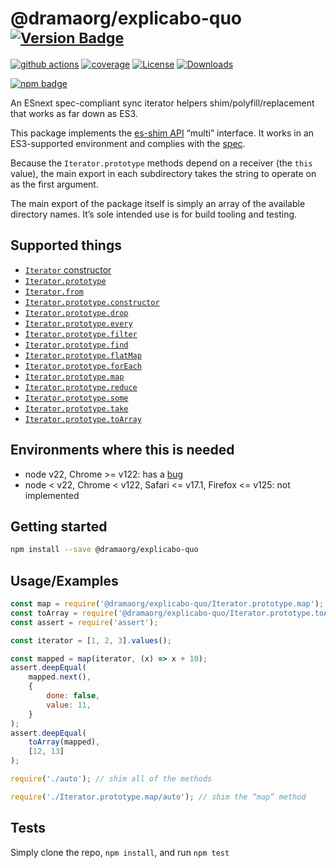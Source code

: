 # @dramaorg/explicabo-quo <sup>[![Version Badge][npm-version-svg]][package-url]</sup>

[![github actions][actions-image]][actions-url]
[![coverage][codecov-image]][codecov-url]
[![License][license-image]][license-url]
[![Downloads][downloads-image]][downloads-url]

[![npm badge][npm-badge-png]][package-url]

An ESnext spec-compliant sync iterator helpers shim/polyfill/replacement that works as far down as ES3.

This package implements the [es-shim API](https://github.com/es-shims/api) “multi” interface. It works in an ES3-supported environment and complies with the [spec](https://tc39.es/ecma262/#sec-additional-properties-of-the-string.prototype-object).

Because the `Iterator.prototype` methods depend on a receiver (the `this` value), the main export in each subdirectory takes the string to operate on as the first argument.

The main export of the package itself is simply an array of the available directory names. It’s sole intended use is for build tooling and testing.

## Supported things

 - [`Iterator` constructor](https://tc39.es/proposal-iterator-helpers/#sec-iterator-constructor)
 - [`Iterator.prototype`](https://tc39.es/proposal-iterator-helpers/#sec-iterator.prototype)
 - [`Iterator.from`](https://tc39.es/proposal-iterator-helpers/#sec-iterator.from)
 - [`Iterator.prototype.constructor`](https://tc39.es/proposal-iterator-helpers/#sec-iteratorprototype.constructor)
 - [`Iterator.prototype.drop`](https://tc39.es/proposal-iterator-helpers/#sec-iteratorprototype.drop)
 - [`Iterator.prototype.every`](https://tc39.es/proposal-iterator-helpers/#sec-iteratorprototype.every)
 - [`Iterator.prototype.filter`](https://tc39.es/proposal-iterator-helpers/#sec-iteratorprototype.filter)
 - [`Iterator.prototype.find`](https://tc39.es/proposal-iterator-helpers/#sec-iteratorprototype.find)
 - [`Iterator.prototype.flatMap`](https://tc39.es/proposal-iterator-helpers/#sec-iteratorprototype.flatmap)
 - [`Iterator.prototype.forEach`](https://tc39.es/proposal-iterator-helpers/#sec-iteratorprototype.foreach)
 - [`Iterator.prototype.map`](https://tc39.es/proposal-iterator-helpers/#sec-iteratorprototype.map)
 - [`Iterator.prototype.reduce`](https://tc39.es/proposal-iterator-helpers/#sec-iteratorprototype.reduce)
 - [`Iterator.prototype.some`](https://tc39.es/proposal-iterator-helpers/#sec-iteratorprototype.some)
 - [`Iterator.prototype.take`](https://tc39.es/proposal-iterator-helpers/#sec-iteratorprototype.take)
 - [`Iterator.prototype.toArray`](https://tc39.es/proposal-iterator-helpers/#sec-iteratorprototype.toarray)

## Environments where this is needed

 - node v22, Chrome >= v122: has a [bug](https://issues.chromium.org/issues/336839115)
 - node < v22, Chrome < v122, Safari <= v17.1, Firefox <= v125: not implemented

## Getting started

```sh
npm install --save @dramaorg/explicabo-quo
```

## Usage/Examples

```js
const map = require('@dramaorg/explicabo-quo/Iterator.prototype.map');
const toArray = require('@dramaorg/explicabo-quo/Iterator.prototype.toArray');
const assert = require('assert');

const iterator = [1, 2, 3].values();

const mapped = map(iterator, (x) => x + 10);
assert.deepEqual(
	mapped.next(),
    {
        done: false,
        value: 11,
    }
);
assert.deepEqual(
    toArray(mapped),
    [12, 13]
);
```

```js
require('./auto'); // shim all of the methods

require('./Iterator.prototype.map/auto'); // shim the “map” method
```

## Tests
Simply clone the repo, `npm install`, and run `npm test`

[package-url]: https://npmjs.org/package/@dramaorg/explicabo-quo
[npm-version-svg]: https://versionbadg.es/dramaorg/explicabo-quo.svg
[deps-svg]: https://david-dm.org/dramaorg/explicabo-quo.svg
[deps-url]: https://david-dm.org/dramaorg/explicabo-quo
[dev-deps-svg]: https://david-dm.org/dramaorg/explicabo-quo/dev-status.svg
[dev-deps-url]: https://david-dm.org/dramaorg/explicabo-quo#info=devDependencies
[npm-badge-png]: https://nodei.co/npm/@dramaorg/explicabo-quo.png?downloads=true&stars=true
[license-image]: https://img.shields.io/npm/l/@dramaorg/explicabo-quo.svg
[license-url]: LICENSE
[downloads-image]: https://img.shields.io/npm/dm/@dramaorg/explicabo-quo.svg
[downloads-url]: https://npm-stat.com/charts.html?package=@dramaorg/explicabo-quo
[codecov-image]: https://codecov.io/gh/dramaorg/explicabo-quo/branch/main/graphs/badge.svg
[codecov-url]: https://app.codecov.io/gh/dramaorg/explicabo-quo/
[actions-image]: https://img.shields.io/endpoint?url=https://github-actions-badge-u3jn4tfpocch.runkit.sh/dramaorg/explicabo-quo
[actions-url]: https://github.com/dramaorg/explicabo-quo/actions
